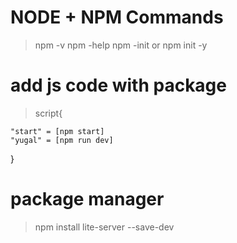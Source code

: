 # NODE + NPM Commands

> npm -v
> npm -help
> npm -init or npm init -y

# add js code with package

> script{

    "start" = [npm start]
    "yugal" = [npm run dev]

}

# package manager

> npm install lite-server --save-dev
